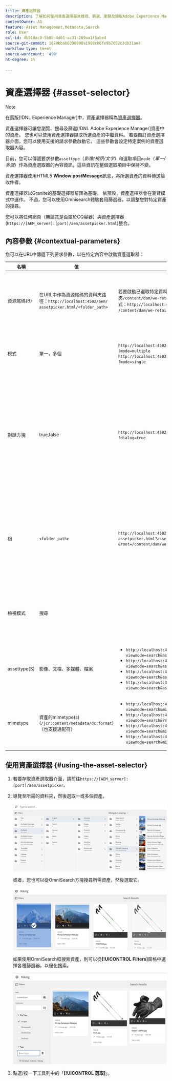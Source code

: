 ```yaml
---
title: 資產選擇器
description: 了解如何使用資產選擇器來搜尋、篩選、瀏覽及擷取Adobe Experience Manager Assets中資產的中繼資料。 同時了解如何自訂資產選擇器介面。
contentOwner: AG
feature: Asset Management,Metadata,Search
role: User
exl-id: 4b518ac0-5b8b-4d61-ac31-269aa1f5abe4
source-git-commit: 1679bbab6390808a1988cb6fe9b7692c3db31ae4
workflow-type: tm+mt
source-wordcount: '490'
ht-degree: 1%

---
```


# 資產選擇器 {#asset-selector}

>[!NOTE]
>
>在舊版[!DNL Experience Manager]中，資產選擇器稱為[資產選擇器](https://helpx.adobe.com/experience-manager/6-2/assets/using/asset-picker.html)。

資產選擇器可讓您瀏覽、搜尋及篩選[!DNL Adobe Experience Manager]資產中的資產。 您也可以使用資產選擇器擷取所選資產的中繼資料。 若要自訂資產選擇器介面，您可以使用支援的請求參數啟動它。 這些參數會設定特定案例的資產選取器內容。

目前，您可以傳遞要求參數`assettype`（*影像/視訊/文字*）和選取項目`mode`（*單一/多個*）作為資產選取器的內容資訊，這些資訊在整個選取項目中保持不變。

資產選擇器使用HTML5 **Window.postMessage**&#x200B;訊息，將所選資產的資料傳送給收件者。

資產選擇器以Granite的基礎選擇器辭匯為基礎。 依預設，資產選擇器會在瀏覽模式中運作。 不過，您可以使用Omnisearch體驗套用篩選器，以調整您對特定資產的搜尋。

您可以將任何網頁（無論其是否屬於CQ容器）與資產選擇器(`https://[AEM_server]:[port]/aem/assetpicker.html`)整合。

## 內容參數 {#contextual-parameters}

您可以在URL中傳遞下列要求參數，以在特定內容中啟動資產選取器：

| 名稱 | 值 | 範例 | 用途 |
|---|---|---|---|
| 資源尾碼(B) | 在URL中作為資源尾碼的資料夾路徑：`http://localhost:4502/aem/`<br>`assetpicker.html/<folder_path>` | 若要啟動已選取特定資料夾的資產選取器（例如已選取資料夾`/content/dam/we-retail/en/activities`）,URL應為下列格式：`http://localhost:4502/aem/assetpicker.html`<br>`/content/dam/we-retail/en/activities?assettype=images` | 如果在啟動資產選取器時需要選取特定資料夾，請以資源尾碼的形式傳遞。 |
| 模式 | 單一，多個 | `http://localhost:4502/aem/assetpicker.html`<br>`?mode=multiple` <br> `http://localhost:4502/aem/assetpicker.html`<br>`?mode=single` | 在多個模式中，您可以使用資產選擇器同時選取數個資產。 |
| 對話方塊 | true,false | `http://localhost:4502/aem/assetpicker.html`<br>`?dialog=true` | 使用這些參數，以Granite對話方塊的形式開啟資產選取器。 只有當您透過Granite路徑欄位啟動資產選取器，並將其設定為pickerSrc URL時，才適用此選項。 |
| 根 | `<folder_path>` | `http://localhost:4502/aem/`<br>`assetpicker.html?assettype=images`<br>`&root=/content/dam/we-retail/en/activities` | 使用此選項可指定資產選擇器的根資料夾。 在此情況下，資產選擇器可讓您僅選取根資料夾下的子資產（直接/間接）。 |
| 檢視模式 | 搜尋 |  | 若要以搜尋模式啟動資產選取器，並搭配assettype和mimetype參數。 |
| assettype(S) | 影像、文檔、多媒體、檔案 | <ul><li>`http://localhost:4502/aem/assetpicker.html?viewmode=search&assettype=images`</li> <li>`http://localhost:4502/aem/assetpicker.html?viewmode=search&assettype=documents`</li> <li>`http://localhost:4502/aem/assetpicker.html?viewmode=search&assettype=multimedia`</li> <li>`http://localhost:4502/aem/assetpicker.html?viewmode=search&assettype=archives`</li> | 使用此選項，根據傳遞的值來篩選資產類型。 |
| mimetype | 資產的mimetype(s)(`/jcr:content/metadata/dc:format`)（也支援通配符） | <ul><li>`http://localhost:4502/aem/assetpicker.html?viewmode=search&mimetype=image/png`</li>  <li>`http://localhost:4502/aem/assetpicker.html?viewmode=search&?mimetype=*png`</li>  <li>`http://localhost:4502/aem/assetpicker.html?viewmode=search&mimetype=*presentation`</li>  <li>`http://localhost:4502/aem/assetpicker?viewmode=search&mimetype=*presentation&mimetype=*png`</li></ul> | 使用它根據MIME類型篩選資產 |

## 使用資產選擇器 {#using-the-asset-selector}

1. 若要存取資產選取器介面，請前往`https://[AEM_server]:[port]/aem/assetpicker`。
1. 導覽至所需的資料夾，然後選取一或多個資產。

   ![chlimage_1-441](assets/chlimage_1-441.png)

   或者，您也可以從OmniSearch方塊搜尋所需資產，然後選取它。

   ![chlimage_1-442](assets/chlimage_1-442.png)

   如果使用OmniSearch框搜索資產，則可以從&#x200B;**[!UICONTROL Filters]**&#x200B;窗格中選擇各種篩選器，以優化搜索。

   ![chlimage_1-443](assets/chlimage_1-443.png)

1. 點選/按一下工具列中的「**[!UICONTROL 選取]**」。
